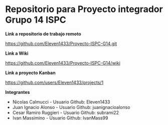 # Repositorio para Proyecto integrador Grupo 14 ISPC

**Link a repositorio de trabajo remoto**

https://github.com/Eleven1433/Proyecto-ISPC-G14.git


**Link a Wiki**

https://github.com/Eleven1433/Proyecto-ISPC-G14/wiki

**Link a proyecto Kanban**

https://github.com/users/Eleven1433/projects/1


**Integrantes**

* Nicolas Calmucci		-    Usuario Github: Eleven1433
* Juan Ignacio Alonso		 -  Usuario Github: juanignacioalonso 
* Cesar Ramiro Ruggieri	 - 	Usuario Github: subrami22
* Ivan Massimino - Usuario Github: IvanMass99

